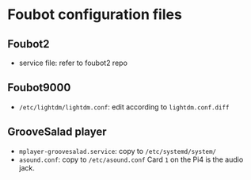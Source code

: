 # Foubot configuration files

## Foubot2

- service file: refer to foubot2 repo

## Foubot9000

- `/etc/lightdm/lightdm.conf`: edit according to `lightdm.conf.diff`

## GrooveSalad player

- `mplayer-groovesalad.service`: copy to `/etc/systemd/system/`
- `asound.conf`: copy to `/etc/asound.conf`
    Card `1` on the Pi4 is the audio jack.
